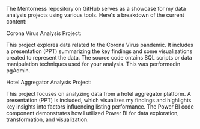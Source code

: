 The Mentorness repository on GitHub serves as a showcase for my data analysis projects using various tools. Here's a breakdown of the current content:

Corona Virus Analysis Project:

This project explores data related to the Corona Virus pandemic.
It includes a presentation (PPT) summarizing the key findings and some visualizations created to represent the data.
The source code ontains SQL scripts or data manipulation techniques used for your analysis. This was performedin pgAdmin.

Hotel Aggregator Analysis Project:

This project focuses on analyzing data from a hotel aggregator platform.
A presentation (PPT) is included, which visualizes my findings and highlights key insights into factors influencing listing performance.
The Power BI code component demonstrates how I utilized Power BI for data exploration, transformation, and visualization.
